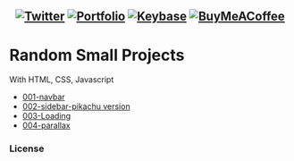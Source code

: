 <h2 align="center">

[![Twitter](https://img.shields.io/badge/Twitter-1DA1F2.svg?style=flat&logo=Twitter&logoColor=white)](https://twitter.com/jeffersonfed14) 
[![Portfolio](https://img.shields.io/badge/My%20Portfolio-13c4a5?&logoColor=dfe6e9)](https://jeffersonfed.github.io)
[![Keybase](https://img.shields.io/badge/Keybase-black?style=flat&logo=keybase&logoColor=orange)](https://keybase.io/jeffersonfed/)
[![BuyMeACoffee](https://img.shields.io/badge/Support%20Me-ffdd00?style=flat&logo=buy-me-a-coffee&logoColor=black)](https://buymeacoffee.com/jeffersonfed)

</h2>

# Random Small Projects
 With HTML, CSS, Javascript

 - [001-navbar](/../../../../jeffersonfed/Projects/tree/main/001-navbar)
 - [002-sidebar-pikachu version](/../../../../jeffersonfed/Projects/tree/main/002-sidebar-pika)
 - [003-Loading](/../../../../jeffersonfed/Projects/tree/main/003-Loading)
 - [004-parallax](/../../../../jeffersonfed/Projects/tree/main/004-parallax)


### License



